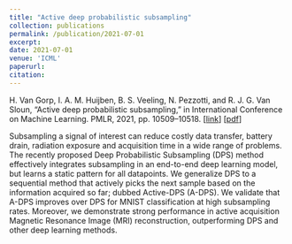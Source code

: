 ```yaml
---
title: "Active deep probabilistic subsampling"
collection: publications
permalink: /publication/2021-07-01
excerpt:
date: 2021-07-01
venue: 'ICML'
paperurl: 
citation: 
---
```


H. Van Gorp, I. A. M. Huijben, B. S. Veeling, N. Pezzotti, and R. J. G. Van Sloun, “Active deep probabilistic subsampling,” in International Conference on Machine Learning.
PMLR, 2021, pp. 10509–10518.
\[[link](http://proceedings.mlr.press/v139/van-gorp21a.html)\]
\[[pdf](http://hansvangorp.github.io/files/2021-07-01.pdf)\]

Subsampling a signal of interest can reduce costly data transfer, battery drain, radiation exposure and acquisition time in a wide range of problems. The recently proposed Deep Probabilistic Subsampling (DPS) method effectively integrates subsampling in an end-to-end deep learning model, but learns a static pattern for all datapoints. We generalize DPS to a sequential method that actively picks the next sample based on the information acquired so far; dubbed Active-DPS (A-DPS). We validate that A-DPS improves over DPS for MNIST classification at high subsampling rates. Moreover, we demonstrate strong performance in active acquisition Magnetic Resonance Image (MRI) reconstruction, outperforming DPS and other deep learning methods.